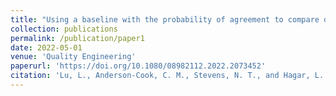 ```yaml
---
title: "Using a baseline with the probability of agreement to compare distribution characteristics"
collection: publications
permalink: /publication/paper1
date: 2022-05-01
venue: 'Quality Engineering'
paperurl: 'https://doi.org/10.1080/08982112.2022.2073452'
citation: 'Lu, L., Anderson-Cook, C. M., Stevens, N. T., and Hagar, L. (2022). Using a baseline with the probability of agreement to compare distribution characteristics. <i>Quality Engineering 34</i>(3): 322-343.'
---
```

